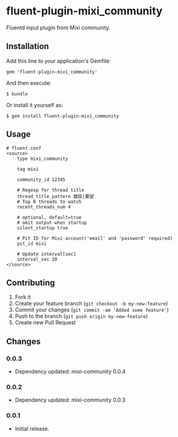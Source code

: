 # fluent-plugin-mixi_community

Fluentd input plugin from Mixi community.

## Installation

Add this line to your application's Gemfile:

    gem 'fluent-plugin-mixi_community'

And then execute:

    $ bundle

Or install it yourself as:

    $ gem install fluent-plugin-mixi_community

## Usage

    # fluent.conf
    <source>
        type mixi_community

        tag mixi

        community_id 12345

        # Regexp for thread title
        thread_title_pattern 雑談|要望
        # Top N threads to watch
        recent_threads_num 4

        # optional, default=true
        # omit output when startup
        silent_startup true

        # Pit ID for Mixi account('email' and 'password' required)
        pit_id mixi

        # Update interval[sec]
        interval_sec 20
    </source>

## Contributing

1. Fork it
2. Create your feature branch (`git checkout -b my-new-feature`)
3. Commit your changes (`git commit -am 'Added some feature'`)
4. Push to the branch (`git push origin my-new-feature`)
5. Create new Pull Request

## Changes

### 0.0.3

* Dependency updated: mixi-community 0.0.4

### 0.0.2

* Dependency updated: mixi-community 0.0.3

### 0.0.1

* Initial release.
